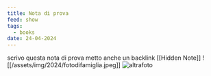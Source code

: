 ```yaml
---
title: Nota di prova
feed: show
tags:
  - books
date: 24-04-2024
---
```

scrivo questa nota di prova
metto anche un backlink [[Hidden Note]]
![[/assets/img/2024/fotodifamiglia.jpeg]]
![altrafoto](https://alet313.s3.eu-west-3.amazonaws.com/fotoradio/2021/faccilongo_wpp21.avif)

